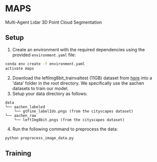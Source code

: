 # MAPS
Multi-Agent Lidar 3D Point Cloud Segmentation

## Setup

1. Create an environment with the required dependencies using the provided `environment.yaml` file:
```bash
conda env create -f environment.yaml
activate maps
```
2. Download the leftImg8bit_trainvaltest (11GB) dataset from [here](https://www.cityscapes-dataset.com/downloads/) into a 'data' folder in the root directory. We specifically use the aachen datasets to train our model.
3. Setup your data directory as follows:
```
data
└── aachen_labeled
    └── gtFine_labelIds.pngs (from the cityscapes dataset)
└── aachen_raw
    └── leftImg8bit.pngs (from the cityscapes dataset)
```
4. Run the following command to preprocess the data:
```bash
python preprocess_image_data.py
```

## Training
